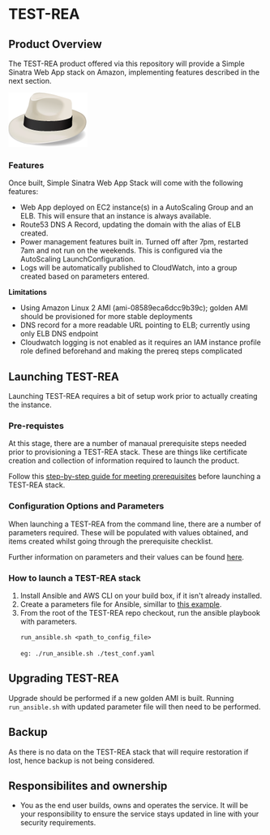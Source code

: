 # TEST-REA

## Product Overview
The TEST-REA product offered via this repository will provide a Simple Sinatra Web App stack on Amazon, implementing features described in the next section.

![alt text](images/SinatraLogo.png "Simple Sinatra Web App")

### Features
Once built, Simple Sinatra Web App Stack will come with the following features:

- Web App deployed on EC2 instance(s) in a AutoScaling Group and an ELB. This will ensure that an instance is always available.
- Route53 DNS A Record, updating the domain with the alias of ELB created.
- Power management features built in.  Turned off after 7pm, restarted 7am and not run on the weekends.  This is configured via the AutoScaling LaunchConfiguration.
- Logs will be automatically published to CloudWatch, into a group created based on parameters entered.

**Limitations**
- Using Amazon Linux 2 AMI (ami-08589eca6dcc9b39c); golden AMI should be provisioned for more stable deployments
- DNS record for a more readable URL pointing to ELB; currently using only ELB DNS endpoint
- Cloudwatch logging is not enabled as it requires an IAM instance profile role defined beforehand and making the prereq steps complicated

## Launching TEST-REA
Launching TEST-REA requires a bit of setup work prior to actually creating the instance.  

### Pre-requistes 
At this stage, there are a number of manaual prerequisite steps needed prior to provisioning a TEST-REA stack.  These are things like certificate creation and collection of information required to launch the product.

Follow this [step-by-step guide for meeting prerequisites](docs/PREREQS.md) before launching a TEST-REA stack.  

### Configuration Options and Parameters
When launching a TEST-REA from the command line, there are a number of parameters required.  These will be populated
with values obtained, and items created whilst going through the prerequisite checklist.  

Further information on parameters and their values can be found [here](docs/CFN_PARAMS.md).


### How to launch a TEST-REA stack
1. Install Ansible and AWS CLI on your build box, if it isn't already installed.
2. Create a parameters file for Ansible, simillar to [this example](templates/template-conf.yaml).
3. From the root of the TEST-REA repo checkout, run the ansible playbook with parameters. 
   ```
   run_ansible.sh <path_to_config_file>

   eg: ./run_ansible.sh ./test_conf.yaml
   ```

## Upgrading TEST-REA
Upgrade should be performed if a new golden AMI is built.  Running `run_ansible.sh` with updated parameter file will then need to be performed.

## Backup
As there is no data on the TEST-REA stack that will require restoration if lost, hence backup is not being considered.

## Responsibilites and ownership
- You as the end user builds, owns and operates the service.  It will be your responsibility to ensure the service stays updated in line with your security requirements.  

